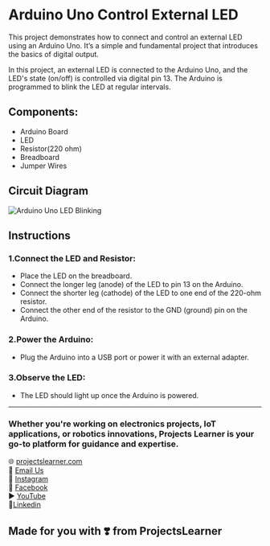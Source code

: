 # Arduino Uno Control External LED 
This project demonstrates how to connect and control an external LED using an Arduino Uno. It’s a simple and fundamental project that introduces the basics of digital output.

In this project, an external LED is connected to the Arduino Uno, and the LED's state (on/off) is controlled via digital pin 13. The Arduino is programmed to blink the LED at regular intervals.

## Components:
  - Arduino Board
  - LED
  - Resistor(220 ohm)
  - Breadboard 
  - Jumper Wires

## Circuit Diagram
  ![Arduino Uno LED Blinking]()

## Instructions
### 1.Connect the LED and Resistor:
- Place the LED on the breadboard.
- Connect the longer leg (anode) of the LED to pin 13 on the Arduino.
- Connect the shorter leg (cathode) of the LED to one end of the 220-ohm resistor.
- Connect the other end of the resistor to the GND (ground) pin on the Arduino.
### 2.Power the Arduino:
- Plug the Arduino into a USB port or power it with an external adapter.
### 3.Observe the LED:
- The LED should light up once the Arduino is powered.

---
### Whether you're working on electronics projects, IoT applications, or robotics innovations, Projects Learner is your go-to platform for guidance and expertise.

🌐 [projectslearner.com](https://www.projectslearner.com)<br/>
📧 [Email Us](mailto:projectslearner@gmail.com)<br/>
📸 [Instagram](https://www.instagram.com/projectslearner/)<br/>
📘 [Facebook](https://www.facebook.com/projectslearner)<br/>
▶️ [YouTube](https://www.youtube.com/@ProjectsLearner)<br/>
📘[Linkedin](https://www.linkedin.com/in/projectslearner)<br/>

## Made for you with ❣️ from ProjectsLearner
